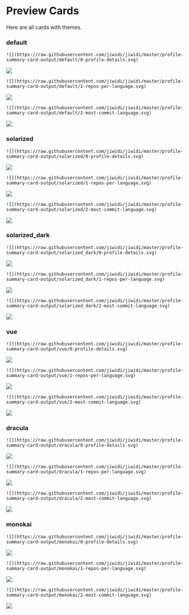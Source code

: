 
# Preview Cards

Here are all cards with themes.


### default


```
![](https://raw.githubusercontent.com/jiwidi/jiwidi/master/profile-summary-card-output/default/0-profile-details.svg)
```
![](https://raw.githubusercontent.com/jiwidi/jiwidi/master/profile-summary-card-output/default/0-profile-details.svg)


```
![](https://raw.githubusercontent.com/jiwidi/jiwidi/master/profile-summary-card-output/default/1-repos-per-language.svg)
```
![](https://raw.githubusercontent.com/jiwidi/jiwidi/master/profile-summary-card-output/default/1-repos-per-language.svg)


```
![](https://raw.githubusercontent.com/jiwidi/jiwidi/master/profile-summary-card-output/default/2-most-commit-language.svg)
```
![](https://raw.githubusercontent.com/jiwidi/jiwidi/master/profile-summary-card-output/default/2-most-commit-language.svg)


### solarized


```
![](https://raw.githubusercontent.com/jiwidi/jiwidi/master/profile-summary-card-output/solarized/0-profile-details.svg)
```
![](https://raw.githubusercontent.com/jiwidi/jiwidi/master/profile-summary-card-output/solarized/0-profile-details.svg)


```
![](https://raw.githubusercontent.com/jiwidi/jiwidi/master/profile-summary-card-output/solarized/1-repos-per-language.svg)
```
![](https://raw.githubusercontent.com/jiwidi/jiwidi/master/profile-summary-card-output/solarized/1-repos-per-language.svg)


```
![](https://raw.githubusercontent.com/jiwidi/jiwidi/master/profile-summary-card-output/solarized/2-most-commit-language.svg)
```
![](https://raw.githubusercontent.com/jiwidi/jiwidi/master/profile-summary-card-output/solarized/2-most-commit-language.svg)


### solarized_dark


```
![](https://raw.githubusercontent.com/jiwidi/jiwidi/master/profile-summary-card-output/solarized_dark/0-profile-details.svg)
```
![](https://raw.githubusercontent.com/jiwidi/jiwidi/master/profile-summary-card-output/solarized_dark/0-profile-details.svg)


```
![](https://raw.githubusercontent.com/jiwidi/jiwidi/master/profile-summary-card-output/solarized_dark/1-repos-per-language.svg)
```
![](https://raw.githubusercontent.com/jiwidi/jiwidi/master/profile-summary-card-output/solarized_dark/1-repos-per-language.svg)


```
![](https://raw.githubusercontent.com/jiwidi/jiwidi/master/profile-summary-card-output/solarized_dark/2-most-commit-language.svg)
```
![](https://raw.githubusercontent.com/jiwidi/jiwidi/master/profile-summary-card-output/solarized_dark/2-most-commit-language.svg)


### vue


```
![](https://raw.githubusercontent.com/jiwidi/jiwidi/master/profile-summary-card-output/vue/0-profile-details.svg)
```
![](https://raw.githubusercontent.com/jiwidi/jiwidi/master/profile-summary-card-output/vue/0-profile-details.svg)


```
![](https://raw.githubusercontent.com/jiwidi/jiwidi/master/profile-summary-card-output/vue/1-repos-per-language.svg)
```
![](https://raw.githubusercontent.com/jiwidi/jiwidi/master/profile-summary-card-output/vue/1-repos-per-language.svg)


```
![](https://raw.githubusercontent.com/jiwidi/jiwidi/master/profile-summary-card-output/vue/2-most-commit-language.svg)
```
![](https://raw.githubusercontent.com/jiwidi/jiwidi/master/profile-summary-card-output/vue/2-most-commit-language.svg)


### dracula


```
![](https://raw.githubusercontent.com/jiwidi/jiwidi/master/profile-summary-card-output/dracula/0-profile-details.svg)
```
![](https://raw.githubusercontent.com/jiwidi/jiwidi/master/profile-summary-card-output/dracula/0-profile-details.svg)


```
![](https://raw.githubusercontent.com/jiwidi/jiwidi/master/profile-summary-card-output/dracula/1-repos-per-language.svg)
```
![](https://raw.githubusercontent.com/jiwidi/jiwidi/master/profile-summary-card-output/dracula/1-repos-per-language.svg)


```
![](https://raw.githubusercontent.com/jiwidi/jiwidi/master/profile-summary-card-output/dracula/2-most-commit-language.svg)
```
![](https://raw.githubusercontent.com/jiwidi/jiwidi/master/profile-summary-card-output/dracula/2-most-commit-language.svg)


### monokai


```
![](https://raw.githubusercontent.com/jiwidi/jiwidi/master/profile-summary-card-output/monokai/0-profile-details.svg)
```
![](https://raw.githubusercontent.com/jiwidi/jiwidi/master/profile-summary-card-output/monokai/0-profile-details.svg)


```
![](https://raw.githubusercontent.com/jiwidi/jiwidi/master/profile-summary-card-output/monokai/1-repos-per-language.svg)
```
![](https://raw.githubusercontent.com/jiwidi/jiwidi/master/profile-summary-card-output/monokai/1-repos-per-language.svg)


```
![](https://raw.githubusercontent.com/jiwidi/jiwidi/master/profile-summary-card-output/monokai/2-most-commit-language.svg)
```
![](https://raw.githubusercontent.com/jiwidi/jiwidi/master/profile-summary-card-output/monokai/2-most-commit-language.svg)


